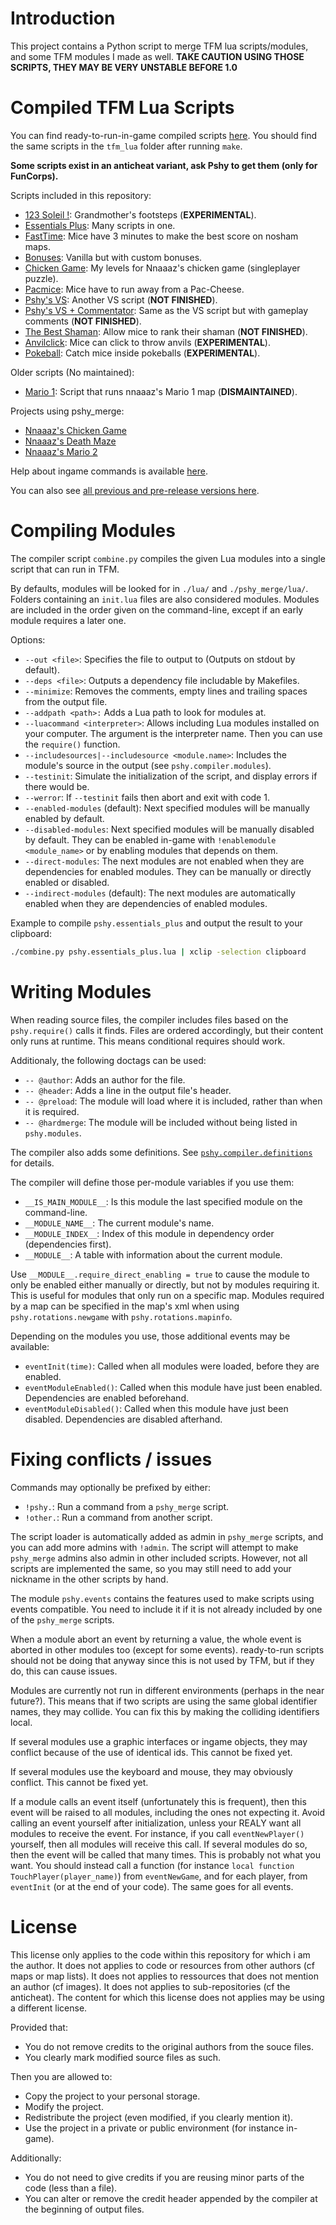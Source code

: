 # Introduction

This project contains a Python script to merge TFM lua scripts/modules, 
and some TFM modules I made as well.
**TAKE CAUTION USING THOSE SCRIPTS, THEY MAY BE VERY UNSTABLE BEFORE 1.0**



# Compiled TFM Lua Scripts

You can find ready-to-run-in-game compiled scripts [here](https://github.com/Pshy0/pshy_merge/releases/latest).
You should find the same scripts in the `tfm_lua` folder after running `make`.

**Some scripts exist in an anticheat variant, ask Pshy to get them (only for FunCorps).**

Scripts included in this repository:
- [123 Soleil !](https://github.com/Pshy0/pshy_merge/releases/latest/download/pshy.games.123soleil.tfm.lua.txt): Grandmother's footsteps (**EXPERIMENTAL**).
- [Essentials Plus](https://github.com/Pshy0/pshy_merge/releases/latest/download/pshy.essentials_plus.tfm.lua.txt): Many scripts in one.
- [FastTime](https://github.com/Pshy0/pshy_merge/releases/latest/download/pshy.games.fasttime.tfm.lua.txt): Mice have 3 minutes to make the best score on nosham maps.
- [Bonuses](https://github.com/Pshy0/pshy_merge/releases/latest/download/pshy.rotations.list.bonuses.tfm.lua.txt): Vanilla but with custom bonuses.
- [Chicken Game](https://github.com/Pshy0/pshy_merge/releases/latest/download/pshy.games.chickengame.tfm.lua.txt): My levels for Nnaaaz's chicken game (singleplayer puzzle).
- [Pacmice](https://github.com/Pshy0/pshy_merge/releases/latest/download/pshy.games.pacmice.tfm.lua.txt): Mice have to run away from a Pac-Cheese.
- [Pshy's VS](https://github.com/Pshy0/pshy_merge/releases/latest/download/pshy.games.vs.tfm.lua.txt): Another VS script (**NOT FINISHED**).
- [Pshy's VS + Commentator](https://github.com/Pshy0/pshy_merge/releases/latest/download/pshy.games.vs_with_commentator.tfm.lua.txt): Same as the VS script but with gameplay comments (**NOT FINISHED**).
- [The Best Shaman](https://github.com/Pshy0/pshy_merge/releases/latest/download/pshy.games.thebestshaman.tfm.lua.txt): Allow mice to rank their shaman (**NOT FINISHED**).
- [Anvilclick](https://github.com/Pshy0/pshy_merge/releases/latest/download/pshy.games.anvilclick.tfm.lua.txt): Mice can click to throw anvils (**EXPERIMENTAL**).
- [Pokeball](https://github.com/Pshy0/pshy_merge/releases/latest/download/pshy.games.pokeball.tfm.lua.txt): Catch mice inside pokeballs (**EXPERIMENTAL**).

Older scripts (No maintained):
- [Mario 1](https://github.com/Pshy0/pshy_merge/releases/download/v0.8.8/pshy_mario.tfm.lua.txt): Script that runs nnaaaz's Mario 1 map (**DISMAINTAINED**).

Projects using pshy_merge:
- [Nnaaaz's Chicken Game](https://pastebin.com/Zqgc4BXh)
- [Nnaaaz's Death Maze](https://github.com/nnaaaz/DeathMaze)
- [Nnaaaz's Mario 2](https://github.com/nnaaaz/Mario_TFM)

Help about ingame commands is available [here](./HELP.md).

You can also see [all previous and pre-release versions here](https://github.com/Pshy0/pshy_merge/releases).



# Compiling Modules

The compiler script `combine.py` compiles the given Lua modules 
into a single script that can run in TFM.

By defaults, modules will be looked for in `./lua/` and `./pshy_merge/lua/`.
Folders containing an `init.lua` files are also considered modules.
Modules are included in the order given on the command-line, 
except if an early module requires a later one.

Options:
 - `--out <file>`: Specifies the file to output to (Outputs on stdout by default).
 - `--deps <file>`: Outputs a dependency file includable by Makefiles.
 - `--minimize`: Removes the comments, empty lines and trailing spaces from the output file.
 - `--addpath <path>:` Adds a Lua path to look for modules at.
 - `--luacommand <interpreter>`: Allows including Lua modules installed on your computer. The argument is the interpreter name. Then you can use the `require()` function.
 - `--includesources|--includesource <module.name>`: Includes the module's source in the output (see `pshy.compiler.modules`).
 - `--testinit`: Simulate the initialization of the script, and display errors if there would be.
 - `--werror`: If `--testinit` fails then abort and exit with code 1.
 - `--enabled-modules` (default): Next specified modules will be manually enabled by default.
 - `--disabled-modules`: Next specified modules will be manually disabled by default. They can be enabled in-game with `!enablemodule <module_name>` or by enabling modules that depends on them.
 - `--direct-modules`: The next modules are not enabled when they are dependencies for enabled modules. They can be manually or directly enabled or disabled.
 - `--indirect-modules` (default): The next modules are automatically enabled when they are dependencies of enabled modules.

Example to compile `pshy.essentials_plus` and output the result to your clipboard:
```bash
./combine.py pshy.essentials_plus.lua | xclip -selection clipboard
```



# Writing Modules

When reading source files, the compiler includes files based on the `pshy.require()` calls it finds.
Files are ordered accordingly, but their content only runs at runtime.
This means conditional requires should work.

Additionaly, the following doctags can be used:
 - `-- @author`: Adds an author for the file.
 - `-- @header`: Adds a line in the output file's header.
 - `-- @preload`: The module will load where it is included, rather than when it is required.
 - `-- @hardmerge`: The module will be included without being listed in `pshy.modules`.

The compiler also adds some definitions. See [`pshy.compiler.definitions`](./lua/pshy/compiler/definitions.lua) for details.

The compiler will define those per-module variables if you use them:
 - `__IS_MAIN_MODULE__`: Is this module the last specified module on the command-line.
 - `__MODULE_NAME__`: The current module's name.
 - `__MODULE_INDEX__`: Index of this module in dependency order (dependencies first).
 - `__MODULE__`: A table with information about the current module.

Use `__MODULE__.require_direct_enabling = true` to cause the module to only be enabled either manually or directly, but not by modules requiring it.
This is useful for modules that only run on a specific map.
Modules required by a map can be specified in the map's xml when using `pshy.rotations.newgame` with `pshy.rotations.mapinfo`.

Depending on the modules you use, those additional events may be available:
 - `eventInit(time)`: Called when all modules were loaded, before they are enabled.
 - `eventModuleEnabled()`: Called when this module have just been enabled. Dependencies are enabled beforehand.
 - `eventModuleDisabled()`: Called when this module have just been disabled. Dependencies are disabled afterhand.



# Fixing conflicts / issues

Commands may optionally be prefixed by either:
- `!pshy.`: Run a command from a `pshy_merge` script.
- `!other.`: Run a command from another script.

The script loader is automatically added as admin in `pshy_merge` scripts, and you can add more admins with `!admin`.
The script will attempt to make `pshy_merge` admins also admin in other included scripts.
However, not all scripts are implemented the same, so you may still need to add your nickname in the other scripts by hand.

The module `pshy.events` contains the features used to make scripts using events compatible.
You need to include it if it is not already included by one of the `pshy_merge` scripts.

When a module abort an event by returning a value, the whole event is aborted in other modules too (except for some events).
ready-to-run scripts should not be doing that anyway since this is not used by TFM, but if they do, this can cause issues.

Modules are currently not run in different environments (perhaps in the near future?).
This means that if two scripts are using the same global identifier names, they may collide.
You can fix this by making the colliding identifiers local.

If several modules use a graphic interfaces or ingame objects, 
they may conflict because of the use of identical ids.
This cannot be fixed yet.

If several modules use the keyboard and mouse, they may obviously conflict.
This cannot be fixed yet.

If a module calls an event itself (unfortunately this is frequent), then this event will be raised to all modules, including the ones not expecting it.
Avoid calling an event yourself after initialization, unless your REALY want all modules to receive the event.
For instance, if you call `eventNewPlayer()` yourself, then all modules will receive this call.
If several modules do so, then the event will be called that many times.
This is probably not what you want.
You should instead call a function (for instance `local function TouchPlayer(player_name)`) from `eventNewGame`, and for each player, from `eventInit` (or at the end of your code).
The same goes for all events.



# License

This license only applies to the code within this repository for which i am the author.
It does not applies to code or resources from other authors (cf maps or map lists).
It does not applies to ressources that does not mention an author (cf images).
It does not applies to sub-repositories (cf the anticheat).
The content for which this license does not applies may be using a different license.

Provided that:
 - You do not remove credits to the original authors from the souce files.
 - You clearly mark modified source files as such.

Then you are allowed to:
 - Copy the project to your personal storage.
 - Modify the project.
 - Redistribute the project (even modified, if you clearly mention it).
 - Use the project in a private or public environment (for instance in-game).

Additionally:
 - You do not need to give credits if you are reusing minor parts of the code (less than a file).
 - You can alter or remove the credit header appended by the compiler at the beginning of output files.
